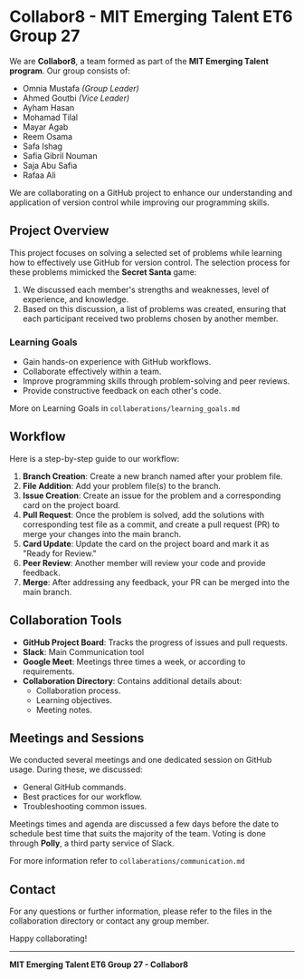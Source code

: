 # Collabor8 - MIT Emerging Talent ET6 Group 27

We are **Collabor8**, a team formed as part of the **MIT Emerging Talent program**. Our group consists of:

-  Omnia Mustafa *(Group Leader)*
- Ahmed Goutbi *(Vice Leader)*
- Ayham Hasan
- Mohamad Tilal
- Mayar Agab
- Reem Osama
- Safa Ishag
- Safia Gibril Nouman
- Saja Abu Safia
- Rafaa Ali

We are collaborating on a GitHub project to enhance our understanding and application of version control while improving our programming skills.


## Project Overview
This project focuses on solving a selected set of problems while learning how to effectively use GitHub for version control. The selection process for these problems mimicked the **Secret Santa** game:

1. We discussed each member's strengths and weaknesses, level of experience, and knowledge.
2. Based on this discussion, a list of problems was created, ensuring that each participant received two problems chosen by another member.

### Learning Goals
- Gain hands-on experience with GitHub workflows.
- Collaborate effectively within a team.
- Improve programming skills through problem-solving and peer reviews.
- Provide constructive feedback on each other's code.

More on Learning Goals in `collaberations/learning_goals.md`


## Workflow
Here is a step-by-step guide to our workflow:

1. **Branch Creation**: Create a new branch named after your problem file.
2. **File Addition**: Add your problem file(s) to the branch.
3. **Issue Creation**: Create an issue for the problem and a corresponding card on the project board.
4. **Pull Request**: Once the problem is solved, add the solutions with corresponding test file as a commit, and create a pull request (PR) to merge your changes into the main branch.
5. **Card Update**: Update the card on the project board and mark it as "Ready for Review."
6. **Peer Review**: Another member will review your code and provide feedback.
7. **Merge**: After addressing any feedback, your PR can be merged into the main branch.


## Collaboration Tools
- **GitHub Project Board**: Tracks the progress of issues and pull requests.
- **Slack**: Main Communication tool
- **Google Meet**: Meetings three times a week, or according to requirements.
- **Collaboration Directory**: Contains additional details about:
  - Collaboration process.
  - Learning objectives.
  - Meeting notes.


## Meetings and Sessions
We conducted several meetings and one dedicated session on GitHub usage. During these, we discussed:
- General GitHub commands.
- Best practices for our workflow.
- Troubleshooting common issues.

Meetings times and agenda are discussed a few days before the date to schedule best time that suits the majority of the team. Voting is done through **Polly**,  a third party service of Slack.

For more information refer to `collaberations/communication.md`



## Contact
For any questions or further information, please refer to the files in the collaboration directory or contact any group member.

Happy collaborating!

---

**MIT Emerging Talent ET6 Group 27 - Collabor8**
